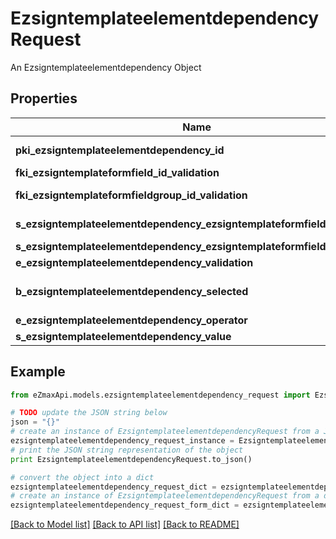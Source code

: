 # EzsigntemplateelementdependencyRequest

An Ezsigntemplateelementdependency Object

## Properties
Name | Type | Description | Notes
------------ | ------------- | ------------- | -------------
**pki_ezsigntemplateelementdependency_id** | **int** | The unique ID of the Ezsigntemplateelementdependency | [optional] 
**fki_ezsigntemplateformfield_id_validation** | **int** | The unique ID of the Ezsigntemplateformfield | [optional] 
**fki_ezsigntemplateformfieldgroup_id_validation** | **int** | The unique ID of the Ezsigntemplateformfieldgroup | [optional] 
**s_ezsigntemplateelementdependency_ezsigntemplateformfieldgrouplabel** | **str** | The Label for the Ezsigntemplateformfieldgroup | [optional] 
**s_ezsigntemplateelementdependency_ezsigntemplateformfieldlabel** | **str** | The Label for the Ezsigntemplateformfield | [optional] 
**e_ezsigntemplateelementdependency_validation** | [**FieldEEzsigntemplateelementdependencyValidation**](FieldEEzsigntemplateelementdependencyValidation.md) |  | 
**b_ezsigntemplateelementdependency_selected** | **bool** | Whether if it&#39;s selected or not when using eEzsigntemplateelementdependencyValidation &#x3D; Selected | [optional] 
**e_ezsigntemplateelementdependency_operator** | [**FieldEEzsigntemplateelementdependencyOperator**](FieldEEzsigntemplateelementdependencyOperator.md) |  | [optional] 
**s_ezsigntemplateelementdependency_value** | **str** | The value of the Ezsignelementdependency | [optional] 

## Example

```python
from eZmaxApi.models.ezsigntemplateelementdependency_request import EzsigntemplateelementdependencyRequest

# TODO update the JSON string below
json = "{}"
# create an instance of EzsigntemplateelementdependencyRequest from a JSON string
ezsigntemplateelementdependency_request_instance = EzsigntemplateelementdependencyRequest.from_json(json)
# print the JSON string representation of the object
print EzsigntemplateelementdependencyRequest.to_json()

# convert the object into a dict
ezsigntemplateelementdependency_request_dict = ezsigntemplateelementdependency_request_instance.to_dict()
# create an instance of EzsigntemplateelementdependencyRequest from a dict
ezsigntemplateelementdependency_request_form_dict = ezsigntemplateelementdependency_request.from_dict(ezsigntemplateelementdependency_request_dict)
```
[[Back to Model list]](../README.md#documentation-for-models) [[Back to API list]](../README.md#documentation-for-api-endpoints) [[Back to README]](../README.md)


